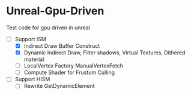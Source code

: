 # Unreal-Gpu-Driven
Test code for gpu driven in unreal

- [ ] Support ISM
  - [x] Indirect Draw Buffer Construct
  - [x] Dynamic Indirect Draw, Filter shadows, Virtual Textures, Dithered material
  - [ ] LocalVertex Factory ManualVertexFetch
  - [ ] Compute Shader for Frustum Culling
- [ ] Support HISM
  - [ ] Rewrite GetDynamicElement